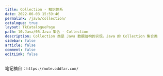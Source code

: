 ```yaml
---
title: Collection - 知识体系
date: 2022-06-03 15:59:46
permalink: /java/collection/
catalogue: true
layout: TkCataloguePage
path: 10.Java/05.Java 集合 - Collection
description: Collection 类是 Java 数据结构的实现。Java 的 Collection 集合类是 java.util 包中的重要内容，它允许以各种方式将元素分组，并定义了各种使这些元素更容易操作的方法。Java 集合类是 Java 将一些基本的和使用频率极高的基础类进行封装和增强后再以一个类的形式提供。集合类是可以往里面保存多个对象的类，存放的是对象，不同的集合类有不同的功能和特点，适合不同的场合，用以解决一些实际问题。
sidebar: false
article: false
comment: false
editLink: false
---
```


笔记摘自：`https://note.oddfar.com/`
